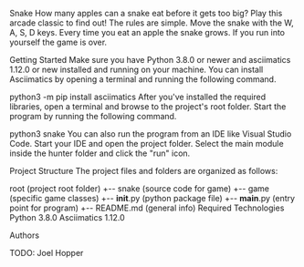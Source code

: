 Snake
How many apples can a snake eat before it gets too big? Play this arcade classic to find out! The rules are simple. Move the snake with the W, A, S, D keys. Every time you eat an apple the snake grows. If you run into yourself the game is over.

Getting Started
Make sure you have Python 3.8.0 or newer and asciimatics 1.12.0 or new installed and running on your machine. You can install Asciimatics by opening a terminal and running the following command.

python3 -m pip install asciimatics
After you've installed the required libraries, open a terminal and browse to the project's root folder. Start the program by running the following command.

python3 snake 
You can also run the program from an IDE like Visual Studio Code. Start your IDE and open the project folder. Select the main module inside the hunter folder and click the "run" icon.

Project Structure
The project files and folders are organized as follows:

root                    (project root folder)
+-- snake               (source code for game)
  +-- game              (specific game classes)
  +-- __init__.py       (python package file)
  +-- __main__.py       (entry point for program)
+-- README.md           (general info)
Required Technologies
Python 3.8.0
Asciimatics 1.12.0

Authors

TODO: Joel Hopper